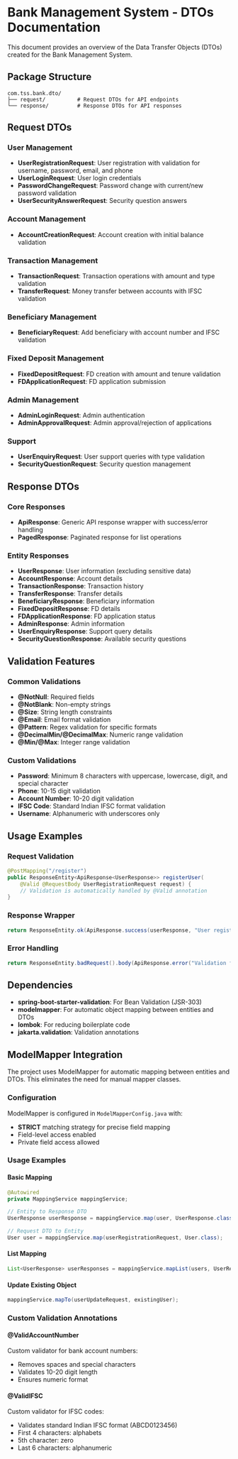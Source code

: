 # Bank Management System - DTOs Documentation

This document provides an overview of the Data Transfer Objects (DTOs) created for the Bank Management System.

## Package Structure

```
com.tss.bank.dto/
├── request/          # Request DTOs for API endpoints
└── response/         # Response DTOs for API responses
```

## Request DTOs

### User Management
- **UserRegistrationRequest**: User registration with validation for username, password, email, and phone
- **UserLoginRequest**: User login credentials
- **PasswordChangeRequest**: Password change with current/new password validation
- **UserSecurityAnswerRequest**: Security question answers

### Account Management
- **AccountCreationRequest**: Account creation with initial balance validation

### Transaction Management
- **TransactionRequest**: Transaction operations with amount and type validation
- **TransferRequest**: Money transfer between accounts with IFSC validation

### Beneficiary Management
- **BeneficiaryRequest**: Add beneficiary with account number and IFSC validation

### Fixed Deposit Management
- **FixedDepositRequest**: FD creation with amount and tenure validation
- **FDApplicationRequest**: FD application submission

### Admin Management
- **AdminLoginRequest**: Admin authentication
- **AdminApprovalRequest**: Admin approval/rejection of applications

### Support
- **UserEnquiryRequest**: User support queries with type validation
- **SecurityQuestionRequest**: Security question management

## Response DTOs

### Core Responses
- **ApiResponse<T>**: Generic API response wrapper with success/error handling
- **PagedResponse<T>**: Paginated response for list operations

### Entity Responses
- **UserResponse**: User information (excluding sensitive data)
- **AccountResponse**: Account details
- **TransactionResponse**: Transaction history
- **TransferResponse**: Transfer details
- **BeneficiaryResponse**: Beneficiary information
- **FixedDepositResponse**: FD details
- **FDApplicationResponse**: FD application status
- **AdminResponse**: Admin information
- **UserEnquiryResponse**: Support query details
- **SecurityQuestionResponse**: Available security questions

## Validation Features

### Common Validations
- **@NotNull**: Required fields
- **@NotBlank**: Non-empty strings
- **@Size**: String length constraints
- **@Email**: Email format validation
- **@Pattern**: Regex validation for specific formats
- **@DecimalMin/@DecimalMax**: Numeric range validation
- **@Min/@Max**: Integer range validation

### Custom Validations
- **Password**: Minimum 8 characters with uppercase, lowercase, digit, and special character
- **Phone**: 10-15 digit validation
- **Account Number**: 10-20 digit validation
- **IFSC Code**: Standard Indian IFSC format validation
- **Username**: Alphanumeric with underscores only

## Usage Examples

### Request Validation
```java
@PostMapping("/register")
public ResponseEntity<ApiResponse<UserResponse>> registerUser(
    @Valid @RequestBody UserRegistrationRequest request) {
    // Validation is automatically handled by @Valid annotation
}
```

### Response Wrapper
```java
return ResponseEntity.ok(ApiResponse.success(userResponse, "User registered successfully"));
```

### Error Handling
```java
return ResponseEntity.badRequest().body(ApiResponse.error("Validation failed"));
```

## Dependencies

- **spring-boot-starter-validation**: For Bean Validation (JSR-303)
- **modelmapper**: For automatic object mapping between entities and DTOs
- **lombok**: For reducing boilerplate code
- **jakarta.validation**: Validation annotations

## ModelMapper Integration

The project uses ModelMapper for automatic mapping between entities and DTOs. This eliminates the need for manual mapper classes.

### Configuration
ModelMapper is configured in `ModelMapperConfig.java` with:
- **STRICT** matching strategy for precise field mapping
- Field-level access enabled
- Private field access allowed

### Usage Examples

#### Basic Mapping
```java
@Autowired
private MappingService mappingService;

// Entity to Response DTO
UserResponse userResponse = mappingService.map(user, UserResponse.class);

// Request DTO to Entity
User user = mappingService.map(userRegistrationRequest, User.class);
```

#### List Mapping
```java
List<UserResponse> userResponses = mappingService.mapList(users, UserResponse.class);
```

#### Update Existing Object
```java
mappingService.mapTo(userUpdateRequest, existingUser);
```

### Custom Validation Annotations

#### @ValidAccountNumber
Custom validator for bank account numbers:
- Removes spaces and special characters
- Validates 10-20 digit length
- Ensures numeric format

#### @ValidIFSC
Custom validator for IFSC codes:
- Validates standard Indian IFSC format (ABCD0123456)
- First 4 characters: alphabets
- 5th character: zero
- Last 6 characters: alphanumeric
